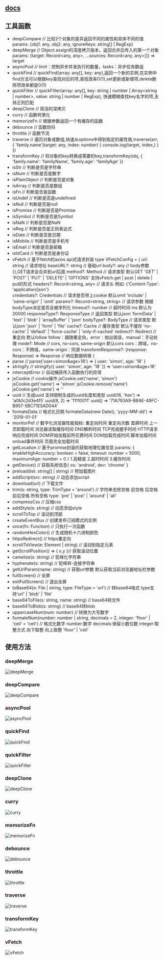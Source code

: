 ## [docs](https://www.hejian.club/posts/toolsfunction)

## 工具函数
- deepCompare  // 比较2个对象的差异返回不同的属性和具体不同的值 params: {obj1: any, obj2: any, ignoreKeys: string[] | RegExp}
- deepMerge  // Object.assign的深度拷贝版本，返回合并后传入的第一个对象 params: {target: Record<any, any>, ...sources: Record<any, any>[]} => target
- asyncPool  // limit：控制异步并发执行的数量，tasks：异步任务数组
- quickFind  // quickFind(array: any[], key: any),返回一个新的实例,在实例中find方法可以根据key查找对应的项,查找效率O(1),set更新或新增项,delete删除项效率都是O(1)
- quickFilter  // quickFilter(array: any[], key: string | number | Array<string | number>, value: string | number | RegExp), 快速模糊查找key名字的项,支持正则匹配
- deepClone  // 简洁的深拷贝
- curry  // 函数柯里化
- memorizeFn  // 根据参数返回一个有缓存的函数
- debounce  // 函数防抖
- throttle  // 函数节流
- traverse  // 遍历对象或数组,快速从options中得到指定的属性值,traverse(arr, {
      'family.name'(target: any, index: number) {
        console.log(target, index,)
      }
    })
- transformKey  // 将对象的key转换成需要的key,transformKey(obj, {
      'family.name': 'familyName',
      'family.age': 'familyAge'
    })
- isStr  // 判断是否是字符串
- isNum  // 判断是否是数字
- isPlainObject  // 判断是否是对象
- isArray  // 判断是否是数组
- isFn  // 判断是否是函数
- isUndef  // 判断是否是undefined
- isNull  // 判断是否是null
- isPromise  // 判断是否是Promise
- isSymbol  // 判断是否是Symbol
- isNaN  // 判断是否是NaN
- isReg  // 判断是否是正则表达式
- isDate // 判断是否是日期
- isMobile // 判断是否是手机号
- isEmail // 判断是否是邮箱
- isIdCard // 判断是否是身份证
- vFetch  // 基于fetch的axios api式请求封装  type VFetchConfig = {
  url: string // 请求地址
  baseURL?: string // 基础url
  body?: any // body参数 {},GET请求会合并到url后面
  method?: Method // 请求类型 默认GET 'GET' | 'POST' | 'PUT' | 'DELETE' | 'OPTIONS' 支持vFetch.get | post | delete | put的形式
  headers?: Record<string, any> // 请求头 例如: {'Content-Type': 'application/json'}  
  credentials?: Credentials // 请求是否带上cookie 默认omit 'include' | 'same-origin' | 'omit' 
  params?: Record<string, string> // 请求参数 根据bodyType决定是否会被序列化
  timeout?: number // 超时时间 ms 默认为20000
  responseType?: ResponseType // 返回类型 默认json 'formData' | 'text' | 'blob' | 'arrayBuffer' | 'json'
  bodyType?: BodyType // 请求类型 默认json 'json' | 'form' | 'file' 
  cache?: Cache // 缓存类型 默认不缓存 'no-cache' | 'default' | 'force-cache' | 'only-if-cached' 
  redirect?: Redirect // 重定向 默认follow follow：跟随重定向，error：抛出错误，manual：手动处理
  mode?: Mode // cors, no-cors, same-origin 默认cors cors：跨域，no-cors：不跨域，same-origin：同源
  transformResponse?: (response: Response) => Response // 响应数据转换
}
- parse // parse('user=simon&age=18') => { user: 'simon', age: '18' }
- stringify // stringify({ user: 'simon', age: '18' }) => 'user=simon&age=18'
- interceptError  // 自动捕获传入函数执行的异常
- jsCookie // cookie操作 jsCookie.set('name', 'simon') jsCookie.get('name') => 'simon' jsCookie.remove('name')  jsCookie.get('name') => ''
- uuid // 生成uuid 支持限制生成的uuid长度和类型 uuid(16, 'hex') => 'a0b1c2d3e4f5' uuid(8, 2) => '11110011' uuid() => '71A793A9-BBAE-49FC-B957-5BC71E5AD044'
- formateData // 格式化日期 formateData(new Date(), 'yyyy-MM-dd') => '2019-01-01'
- monitorPef // 数字化浏览器性能指标: 重定向时间 重定向次数 首屏时间 上一页卸载时间 浏览器读取缓存时间 DNS解析时间 TCP完成握手时间 HTTP请求响应完成时间 DOM开始加载前所花费时间 DOM加载完成时间 脚本加载时间 onload事件时间 页面完全加载时间 
- getLocation // 基于promise封装的获取地理位置信息 params: { enableHighAccuracy: boolean = false, timeout: number = 5000, maximumAge: number = 0 } 1.高精度 2.超时时间 3.缓存时间
- getDevice() // 获取系统信息{ os: 'android', dev: 'chrome' } 
- preload(list: string[] | string)  // 预加载图片
- addScript(src: string) // 动态添加script
- download(url) // 下载文件
- trim(s: string, type: TrimType = 'around') // 字符串去除空格 前空格 后空格 前后空格 所有空格 type: 'pre' | 'post' | 'around' | 'all'
- compressCss // 压缩css
- addStyle(s: string) // 动态添加style
- scrollToTop // 滚动到顶部
- createEventBus // 创建发布订阅模式的实例
- once(fn: Function) // 只执行一次函数
- randomHexColor() // 生成随机十六进制颜色
- httpsRedirect() // https重定向
- scrollToView(e: Element | string) // 滚动到指定元素
- getScrollPosition() => { x,y }// 获取滚动位置
- camelize(s: string) // 驼峰化字符串
- hyphenate(s: string) // 驼峰转-连接字符串
- getUrlParam(name: string) // 获取url参数 默认获取当前浏览器地址栏参数
- fullScreen()  // 全屏
- exitFullScreen() // 退出全屏
- toBase64(o: File | string, type: FileType = 'url') // 转base64格式 type支持'url' | 'blob' | 'file'
- base64ToFile(s: string, name: string) // base64转文件
- base64ToBlob(s: string) // base64转blob
- uppercaseNum(num: number) // 转换为大写数字
- formateNum(number: number | string, decimals = 2, integer: 'floor' | 'ceil' = 'ceil') // 格式化数字 number:数字 decimals:保留小数位数 integer:取整方式 向下取整 向上取整 'floor' | 'ceil'



## 使用方法
### deepMerge
![deepMerge](assets/deepMerge.png)
### deepCompare
![deepCompare](assets/deepCompare.png)
### asyncPool
![asyncPool](assets/asyncPool.png)
### quickFind
![quickFind](assets/quickFind.png)
### quickFilter
![quickFilter](assets/quickFilter.png)
### deepClone
![deepClone](assets/deepClone.png)
### curry
![curry](assets/curry.png)
### memorizeFn
![memorizeFn](assets/memorizeFn.png)
### debounce
![debounce](assets/debounce.png)
### throttle
![throttle](assets/throttle.png)
### traverse
![traverse](assets/traverse.png)
### transformKey
![transformKey](assets/transformKey.png)
### vFetch
![vFetch](assets/vFetch.png)

